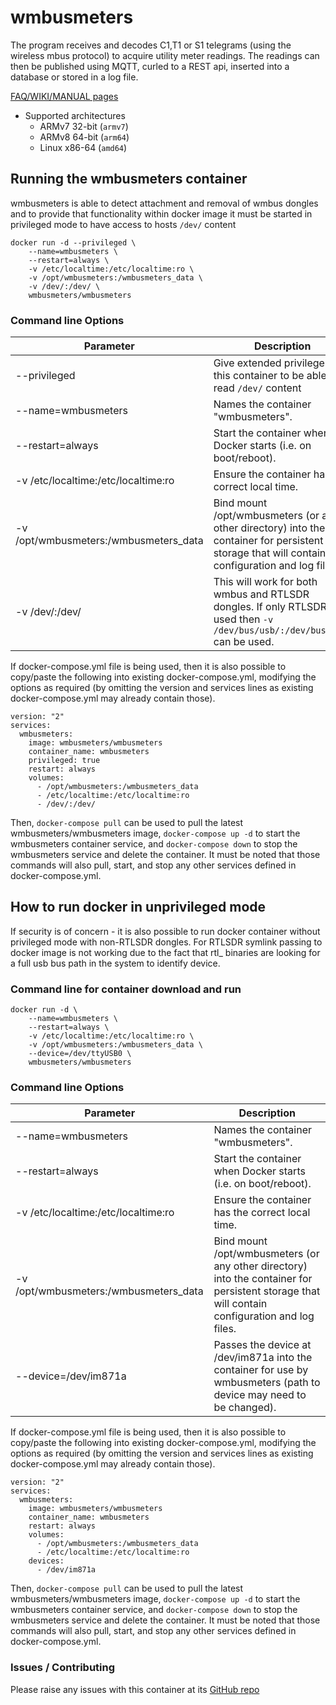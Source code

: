 # wmbusmeters
The program receives and decodes C1,T1 or S1 telegrams
(using the wireless mbus protocol) to acquire
utility meter readings. The readings can then be published using
MQTT, curled to a REST api, inserted into a database or stored in a log file.

[FAQ/WIKI/MANUAL pages](https://github.com/wmbusmeters/wmbusmeters)

-	Supported architectures
	-	ARMv7 32-bit (`armv7`)
	-	ARMv8 64-bit (`arm64`)
	-	Linux x86-64 (`amd64`)

## Running the wmbusmeters container

wmbusmeters is able to detect attachment and removal of wmbus dongles and to provide that functionality within docker image it must be started in privileged mode to have access to hosts `/dev/` content

```
docker run -d --privileged \
    --name=wmbusmeters \
    --restart=always \
    -v /etc/localtime:/etc/localtime:ro \
    -v /opt/wmbusmeters:/wmbusmeters_data \
    -v /dev/:/dev/ \
    wmbusmeters/wmbusmeters
```

### Command line Options
| Parameter | Description |
| ------------ | ------------- |
| --privileged | Give extended privileges to this container to be able to read `/dev/` content |
| --name=wmbusmeters | Names the container "wmbusmeters". |
| --restart=always | Start the container when Docker starts (i.e. on boot/reboot). |
| -v /etc/localtime:/etc/localtime:ro | Ensure the container has the correct local time. |
| -v /opt/wmbusmeters:/wmbusmeters_data | Bind mount /opt/wmbusmeters (or any other directory) into the container for persistent storage that will contain configuration and log files. |
| -v /dev/:/dev/ | This will work for both wmbus and RTLSDR dongles. If only RTLSDR is used then `-v /dev/bus/usb/:/dev/bus/usb/` can be used. |

If docker-compose.yml file is being used, then it is also possible to copy/paste the following into existing docker-compose.yml, modifying the options as required (by omitting the version and services lines as existing docker-compose.yml may already contain those).
```
version: "2"
services:
  wmbusmeters:
    image: wmbusmeters/wmbusmeters
    container_name: wmbusmeters
    privileged: true
    restart: always
    volumes:
      - /opt/wmbusmeters:/wmbusmeters_data
      - /etc/localtime:/etc/localtime:ro
      - /dev/:/dev/
```
Then, `docker-compose pull` can be used to pull the latest wmbusmeters/wmbusmeters image, `docker-compose up -d` to start the wmbusmeters container service, and `docker-compose down` to stop the wmbusmeters service and delete the container. It must be noted that those commands will also pull, start, and stop any other services defined in docker-compose.yml.


## How to run docker in unprivileged mode

If security is of concern - it is also possible to run docker container without privileged mode with non-RTLSDR dongles. For RTLSDR symlink passing to docker image is not working due to the fact that rtl_ binaries are looking for a full usb bus path in the system to identify device.


### Command line for container download and run

```
docker run -d \
    --name=wmbusmeters \
    --restart=always \
    -v /etc/localtime:/etc/localtime:ro \
    -v /opt/wmbusmeters:/wmbusmeters_data \
    --device=/dev/ttyUSB0 \
    wmbusmeters/wmbusmeters
```

### Command line Options
| Parameter | Description |
| ------------ | ------------- |
| --name=wmbusmeters | Names the container "wmbusmeters". |
| --restart=always | Start the container when Docker starts (i.e. on boot/reboot). |
| -v /etc/localtime:/etc/localtime:ro | Ensure the container has the correct local time. |
| -v /opt/wmbusmeters:/wmbusmeters_data | Bind mount /opt/wmbusmeters (or any other directory) into the container for persistent storage that will contain configuration and log files. |
| --device=/dev/im871a | Passes the device at /dev/im871a into the container for use by wmbusmeters (path to device may need to be changed). |


If docker-compose.yml file is being used, then it is also possible to copy/paste the following into existing docker-compose.yml, modifying the options as required (by omitting the version and services lines as existing docker-compose.yml may already contain those).
```
version: "2"
services:
  wmbusmeters:
    image: wmbusmeters/wmbusmeters
    container_name: wmbusmeters
    restart: always
    volumes:
      - /opt/wmbusmeters:/wmbusmeters_data
      - /etc/localtime:/etc/localtime:ro
    devices:
      - /dev/im871a

```
Then, `docker-compose pull` can be used to pull the latest wmbusmeters/wmbusmeters image, `docker-compose up -d` to start the wmbusmeters container service, and `docker-compose down` to stop the wmbusmeters service and delete the container. It must be noted that those commands will also pull, start, and stop any other services defined in docker-compose.yml.

### Issues / Contributing

Please raise any issues with this container at its [GitHub repo](https://github.com/wmbusmeters/wmbusmeters)
